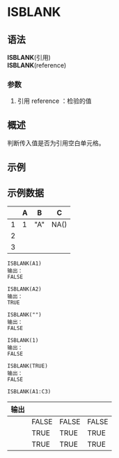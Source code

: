 # ISBLANK
## 语法

**ISBLANK**(引用)  
**ISBLANK**(reference)

### 参数

1. 引用 reference ：检验的值

## 概述

判断传入值是否为引用空白单元格。

## 示例

## 示例数据

|     | A   | B   | C    |
| --- | --- | --- | ---- |
| 1   | 1   | "A" | NA() |
| 2   |
| 3   |

```
ISBLANK(A1)
输出：
FALSE

ISBLANK(A2)
输出：
TRUE

ISBLANK("")
输出：
FALSE

ISBLANK(1)
输出：
FALSE

ISBLANK(TRUE)
输出：
FALSE

ISBLANK(A1:C3)
```

| 输出 |       |       |       |
| ---- | ----- | ----- | ----- |
|      | FALSE | FALSE | FALSE |
|      | TRUE  | TRUE  | TRUE  |
|      | TRUE  | TRUE  | TRUE  |
